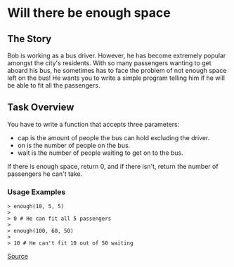 # Will there be enough space

## The Story

Bob is working as a bus driver. However, he has become extremely popular
amongst the city's residents. With so many passengers wanting to get aboard
his bus, he sometimes has to face the problem of not enough space left on
the bus! He wants you to write a simple program telling him if he will be
able to fit all the passengers.

## Task Overview

You have to write a function that accepts three parameters:

*   cap is the amount of people the bus can hold excluding the driver.
*   on is the number of people on the bus.
*   wait is the number of people waiting to get on to the bus.

If there is enough space, return 0, and if there isn't, return the number
of passengers he can't take.

### Usage Examples

```text
> enough(10, 5, 5)
>
> 0 # He can fit all 5 passengers
>
> enough(100, 60, 50)
>
> 10 # He can't fit 10 out of 50 waiting
```

[Source](https://www.codewars.com/kata/5875b200d520904a04000003/train/python)